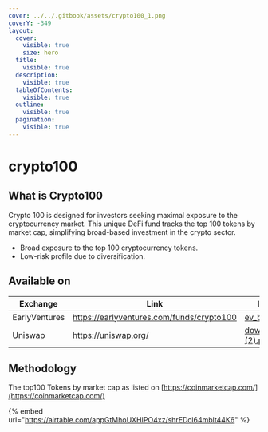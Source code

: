 ```yaml
---
cover: ../../.gitbook/assets/crypto100_1.png
coverY: -349
layout:
  cover:
    visible: true
    size: hero
  title:
    visible: true
  description:
    visible: true
  tableOfContents:
    visible: true
  outline:
    visible: true
  pagination:
    visible: true
---
```


# crypto100

## What is Crypto100

Crypto 100 is designed for investors seeking maximal exposure to the cryptocurrency market. This unique DeFi fund tracks the top 100 tokens by market cap, simplifying broad-based investment in the crypto sector.

* Broad exposure to the top 100 cryptocurrency tokens.
* Low-risk profile due to diversification.

## Available on

<table data-card-size="large" data-view="cards"><thead><tr><th>Exchange</th><th data-hidden data-card-target data-type="content-ref">Link</th><th data-hidden data-card-cover data-type="files">Image</th></tr></thead><tbody><tr><td>EarlyVentures</td><td><a href="https://earlyventures.com/funds/crypto100">https://earlyventures.com/funds/crypto100</a></td><td><a href="../../.gitbook/assets/ev_black.png">ev_black.png</a></td></tr><tr><td>Uniswap</td><td><a href="https://uniswap.org/">https://uniswap.org/</a></td><td><a href="../../.gitbook/assets/download (2).png">download (2).png</a></td></tr></tbody></table>

## Methodology

The top100 Tokens by market cap as listed on [https://coinmarketcap.com/](https://coinmarketcap.com/)

{% embed url="https://airtable.com/appGtMhoUXHIPO4xz/shrEDcl64mblt44K6" %}
